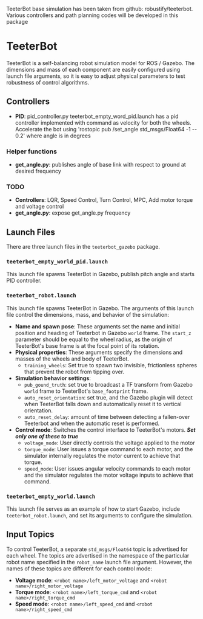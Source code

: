 TeeterBot base simulation has been taken from github: robustify/teeterbot.
Various controllers and path planning codes will be developed in this package
# TeeterBot
TeeterBot is a self-balancing robot simulation model for ROS / Gazebo. The dimensions and mass of each component are easily configured using launch file arguments, so it is easy to adjust physical parameters to test robustness of control algorithms.

## Controllers
- **PID**: pid_controller.py teeterbot_empty_word_pid.launch has a pid controller implemented with command as velocity for both the wheels.
Accelerate the bot using 'rostopic pub /set_angle std_msgs/Float64 -1 -- 0.2' where angle is in degrees

### Helper functions
- **get_angle.py**: publishes angle of base link with respect to ground at desired frequency

### TODO
- **Controllers**: LQR, Speed Control, Turn Control, MPC, Add motor torque and voltage control
- **get_angle.py**: expose get_angle.py frequency

## Launch Files
There are three launch files in the `teeterbot_gazebo` package.

### `teeterbot_empty_world_pid.launch`
This launch file spawns TeeterBot in Gazebo, publish pitch angle and starts PID controller.

### `teeterbot_robot.launch`
This launch file spawns TeeterBot in Gazebo. The arguments of this launch file control the dimensions, mass, and behavior of the simulation:

- **Name and spawn pose**: These arguments set the name and initial position and heading of Teeterbot in Gazebo `world` frame. The `start_z` parameter should be equal to the wheel radius, as the origin of TeeterBot's base frame is at the focal point of its rotation.
- **Physical properties**: These arguments specify the dimensions and masses of the wheels and body of TeeterBot. 
	- `training_wheels`: Set true to spawn two invisible, frictionless spheres that prevent the robot from tipping over.
- **Simulation behavior settings**:
	- `pub_gound_truth`: set true to broadcast a TF transform from Gazebo `world` frame to TeeterBot's `base_footprint` frame.
	- `auto_reset_orientation`: set true, and the Gazebo plugin will detect when TeeterBot falls down and automatically reset it to vertical orientation.
	- `auto_reset_delay`: amount of time between detecting a fallen-over Teeterbot and when the automatic reset is performed.
- **Control mode**: Switches the control interface to TeeterBot's motors. ***Set only one of these to true***
	- `voltage_mode`: User directly controls the voltage applied to the motor
	- `torque_mode`: User issues a torque command to each motor, and the simulator internally regulates the motor current to achieve that torque.
	- `speed_mode`: User issues angular velocity commands to each motor and the simulator regulates the motor voltage inputs to achieve that command.
	
### `teeterbot_empty_world.launch`
This launch file serves as an example of how to start Gazebo, include `teeterbot_robot.launch`, and set its arguments to configure the simulation.

## Input Topics
To control TeeterBot, a separate `std_msgs/Float64` topic is advertised for each wheel. The topics are advertised in the namespace of the particular robot name specified in the `robot_name` launch file argument. However, the names of these topics are different for each control mode:

- **Voltage mode**: `<robot name>/left_motor_voltage` and `<robot name>/right_motor_voltage`
- **Torque mode**: `<robot name>/left_torque_cmd` and `<robot name>/right_torque_cmd`
- **Speed mode**: `<robot name>/left_speed_cmd` and `<robot name>/right_speed_cmd`

